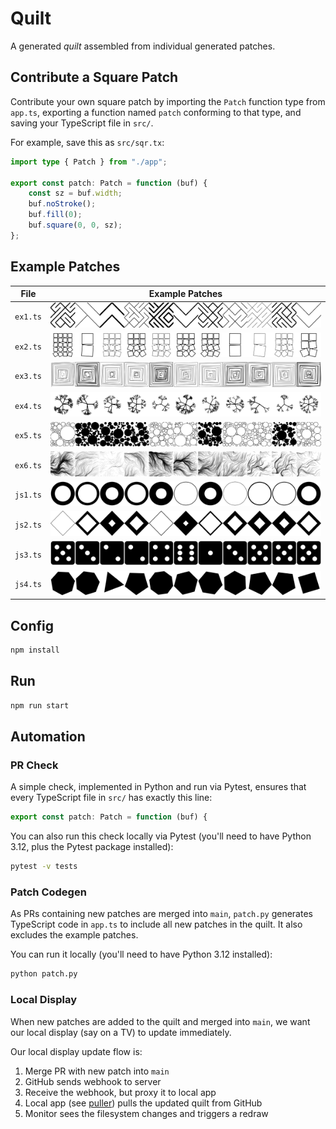 # Quilt

A generated _quilt_ assembled from individual generated patches.

## Contribute a Square Patch

Contribute your own square patch by importing the `Patch` function type from `app.ts`, exporting a function named `patch` conforming to that type, and saving your TypeScript file in `src/`.

For example, save this as `src/sqr.tx`:

```ts
import type { Patch } from "./app";

export const patch: Patch = function (buf) {
    const sz = buf.width;
    buf.noStroke();
    buf.fill(0);
    buf.square(0, 0, sz);
};
```

## Example Patches

| File     | Example Patches             |
| -------- | --------------------------- |
| `ex1.ts` | ![ex1](screenshots/ex1.png) |
| `ex2.ts` | ![ex2](screenshots/ex2.png) |
| `ex3.ts` | ![ex3](screenshots/ex3.png) |
| `ex4.ts` | ![ex4](screenshots/ex4.png) |
| `ex5.ts` | ![ex5](screenshots/ex5.png) |
| `ex6.ts` | ![ex6](screenshots/ex6.png) |
| `js1.ts` | ![js1](screenshots/js1.png) |
| `js2.ts` | ![js2](screenshots/js2.png) |
| `js3.ts` | ![js3](screenshots/js3.png) |
| `js4.ts` | ![js4](screenshots/js4.png) |

## Config

```sh
npm install
```

## Run

```sh
npm run start
```

## Automation

### PR Check

A simple check, implemented in Python and run via Pytest, ensures that every TypeScript file in `src/` has exactly this line:

```ts
export const patch: Patch = function (buf) {
```

You can also run this check locally via Pytest (you'll need to have Python 3.12, plus the Pytest package installed):

```sh
pytest -v tests
```

### Patch Codegen

As PRs containing new patches are merged into `main`, `patch.py` generates TypeScript code in `app.ts` to include all new patches in the quilt. It also excludes the example patches.

You can run it locally (you'll need to have Python 3.12 installed):

```sh
python patch.py
```

### Local Display

When new patches are added to the quilt and merged into `main`, we want our local display (say on a TV) to update immediately.

Our local display update flow is:

1. Merge PR with new patch into `main`
2. GitHub sends webhook to server
3. Receive the webhook, but proxy it to local app
4. Local app (see [puller](../puller)) pulls the updated quilt from GitHub
5. Monitor sees the filesystem changes and triggers a redraw
